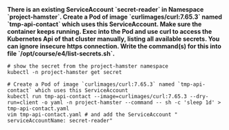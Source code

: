 <b>
There is an existing ServiceAccount `secret-reader` in Namespace `project-hamster`. 
Create a Pod of image `curlimages/curl:7.65.3` named `tmp-api-contact` which uses this ServiceAccount. Make sure the container keeps running.
Exec into the Pod and use curl to access the Kubernetes Api of that cluster manually, listing all available secrets. 
You can ignore insecure https connection. Write the command(s) for this into file `/opt/course/e4/list-secrets.sh`.
</b>

```
# show the secret from the project-hamster namespace
kubectl -n project-hamster get secret
```

```
# Create a Pod of image `curlimages/curl:7.65.3` named `tmp-api-contact` which uses this ServiceAccount
kubectl run tmp-api-contact --image=curlimages/curl:7.65.3 --dry-run=client -o yaml -n project-hamster --command -- sh -c 'sleep 1d' > tmp-api-contact.yaml
vim tmp-api-contact.yaml # and add the ServiceAccount "  serviceAccountName: secret-reader"
```
